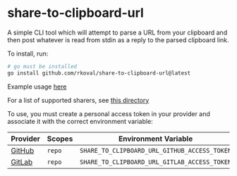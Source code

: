# share-to-clipboard-url

A simple CLI tool which will attempt to parse a URL from your clipboard and then post whatever is read from stdin as a reply to the parsed clipboard link.

To install, run:

```sh
# go must be installed
go install github.com/rkoval/share-to-clipboard-url@latest
```

Example usage [here](https://github.com/rkoval/dotfiles/blob/69a6149b3992d29e1b3f3b1fbee58af708b82928/source/50_misc.sh#L70-L93)

For a list of supported sharers, see [this directory](./sharers)

To use, you must create a personal access token in your provider and associate it with the correct environment variable:

| Provider                                                                                              | Scopes | Environment Variable                         |
| ----------------------------------------------------------------------------------------------------- | ------ | -------------------------------------------- |
| [GitHub](https://docs.github.com/en/github/authenticating-to-github/creating-a-personal-access-token) | `repo` | `SHARE_TO_CLIPBOARD_URL_GITHUB_ACCESS_TOKEN` |
| [GitLab](https://docs.gitlab.com/user/profile/personal_access_tokens/)                                | `repo` | `SHARE_TO_CLIPBOARD_URL_GITLAB_ACCESS_TOKEN` |
